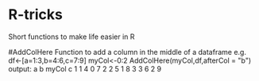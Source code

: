 # R-tricks
Short functions to make life easier in R


#AddColHere
Function to add a column in the middle of a dataframe 
e.g.
df<-[a=1:3,b=4:6,c=7:9]
myCol<-0:2
AddColHere(myCol,df,afterCol = "b")
output:
  a b myCol c
1 1 4         0 7
2 2 5        1 8
3 3 6        2 9
